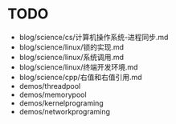 # TODO

- blog/science/cs/计算机操作系统-进程同步.md
- blog/science/linux/锁的实现.md
- blog/science/linux/系统调用.md
- blog/science/linux/终端开发环境.md
- blog/science/cpp/右值和右值引用.md
- demos/threadpool
- demos/memorypool
- demos/kernelprograming
- demos/networkprograming
